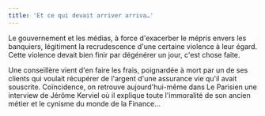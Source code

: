 ```yaml
---
title: 'Et ce qui devait arriver arriva…'
---
```


Le gouvernement et les médias, à force d'exacerber le mépris envers les
banquiers, légitiment la recrudescence d'une certaine violence à leur égard.
Cette violence devait bien finir par dégénérer un jour, c'est chose faite.

<!-- more -->

Une conseillère vient d'en faire les frais, poignardée à mort par un de ses
clients qui voulait récupérer de l'argent d'une assurance vie qu'il avait
souscrite. Coïncidence, on retrouve aujourd'hui-même dans Le Parisien une
interview de Jérôme Kerviel où il explique toute l'immoralité de son ancien
métier et le cynisme du monde de la Finance…
